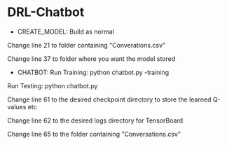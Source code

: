 # DRL-Chatbot

- CREATE_MODEL:
Build as normal

Change line 21 to folder containing "Converations.csv"

Change line 37 to folder where you want the model stored


- CHATBOT:
Run Training: python chatbot.py -training

Run Testing: python chatbot.py

Change line 61 to the desired checkpoint directory to store the learned Q-values etc

Change line 62 to the desired logs directory for TensorBoard

Change line 65 to the folder containing "Conversations.csv"
